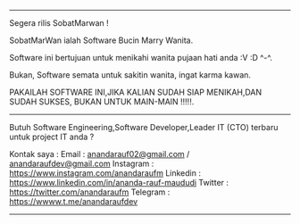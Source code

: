 -----------------------------------------------------------------------------------------------------------------------------------------------------------------------------------
Segera rilis SobatMarwan !

SobatMarWan ialah Software Bucin Marry Wanita.

Software ini bertujuan untuk menikahi wanita pujaan hati anda :V :D ^-^.

Bukan, Software semata untuk sakitin wanita, ingat karma kawan.

PAKAILAH SOFTWARE INI,JIKA KALIAN SUDAH SIAP MENIKAH,DAN SUDAH SUKSES, BUKAN UNTUK MAIN-MAIN !!!!!.

-----------------------------------------------------------------------------------------------------------------------------------------------------------------------------------

Butuh Software Engineering,Software Developer,Leader IT (CTO) terbaru untuk project IT anda ?

Kontak saya :
Email : anandarauf02@gmail.com / anandaraufdev@gmail.com
Instagram : https://www.instagram.com/anandaraufm
Linkedin : https://www.linkedin.com/in/ananda-rauf-maududi
Twitter : https://twitter.com/anandaraufm
Telegram : https://wwww.t.me/anandaraufdev


-----------------------------------------------------------------------------------------------------------------------------------------------------------------------------------

